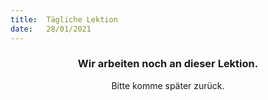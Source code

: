 ```yaml
---
title:  Tägliche Lektion
date:   28/01/2021
---
```


### <center>Wir arbeiten noch an dieser Lektion.</center>
<center>Bitte komme später zurück.</center>